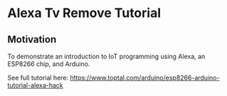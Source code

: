 
Alexa Tv Remove Tutorial
========================

Motivation
----------
To demonstrate an introduction to IoT programming using Alexa, an ESP8266 chip, and Arduino. 


See full tutorial here: https://www.toptal.com/arduino/esp8266-arduino-tutorial-alexa-hack